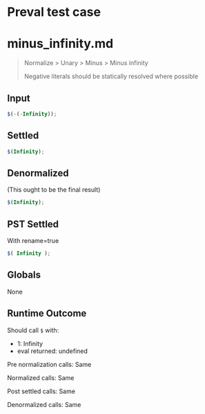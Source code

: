 # Preval test case

# minus_infinity.md

> Normalize > Unary > Minus > Minus infinity
>
> Negative literals should be statically resolved where possible

## Input

`````js filename=intro
$(-(-Infinity));
`````


## Settled


`````js filename=intro
$(Infinity);
`````


## Denormalized
(This ought to be the final result)

`````js filename=intro
$(Infinity);
`````


## PST Settled
With rename=true

`````js filename=intro
$( Infinity );
`````


## Globals


None


## Runtime Outcome


Should call `$` with:
 - 1: Infinity
 - eval returned: undefined

Pre normalization calls: Same

Normalized calls: Same

Post settled calls: Same

Denormalized calls: Same
